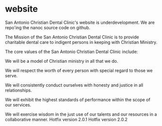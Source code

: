 website
=======

San Antonio Christian Dental Clinic's website is underdevelopment.  We are repo'ing the nanoc source code on github.



The Mission of the San Antonio Christian Dental Clinic is to provide charitable dental care to indigent persons in keeping with Christian Ministry.

The core values of the San Antonio Christian Dental Clinic include:

We will be a model of Christian ministry in all that we do.

We will respect the worth of every person with special regard to those we serve. 

We will consistently conduct ourselves with honesty and justice in all relationships.

We will exhibit the highest standards of performance within the scope of our services.

We will exercise wisdom in the just use of our talents and our resources in a collaborative manner.
Hotfix version 2.0.1
Hotfix version 2.0.2
